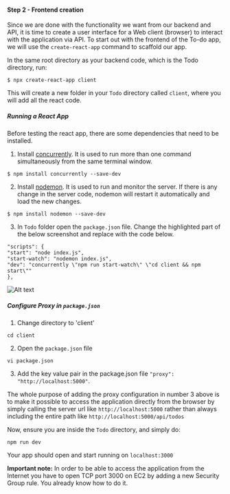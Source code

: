 #### Step 2 - Frontend creation

Since we are done with the functionality we want from our backend and API, it is time to create a user interface for a Web client (browser) to interact with the application via API. To start out with the frontend of the To-do app, we will use the `create-react-app` command to scaffold our app.

In the same root directory as your backend code, which is the Todo directory, run:

```
$ npx create-react-app client
```

This will create a new folder in your `Todo` directory called `client`, where you will add all the react code.

##### Running a React App

Before testing the react app, there are some dependencies that need to be installed.

  1. Install [concurrently](https://www.npmjs.com/package/concurrently). It is used to run more than one command simultaneously from the same terminal window.

```
$ npm install concurrently --save-dev
```

  2. Install [nodemon](https://www.npmjs.com/package/nodemon). It is used to run and monitor the server. If there is any change in the server code, nodemon will restart it automatically and load the new changes.

```
$ npm install nodemon --save-dev
```

  3. In `Todo` folder open the `package.json` file. Change the highlighted part of the below screenshot and replace with the code below.
   
```
"scripts": {
"start": "node index.js",
"start-watch": "nodemon index.js",
"dev": "concurrently \"npm run start-watch\" \"cd client && npm start\""
},
```

![Alt text](https://darey.io/wp-content/uploads/2021/02/script.jpg "Script")

##### Configure Proxy in `package.json`

1.  Change directory to 'client'

```
cd client
```

2.  Open the `package.json` file

```
vi package.json
```

3.  Add the key value pair in the package.json file `"proxy": "http://localhost:5000"`.
   
The whole purpose of adding the proxy configuration in number 3 above is to make it possible to access the application directly from the browser by simply calling the server url like `http://localhost:5000` rather than always including the entire path like `http://localhost:5000/api/todos` 

Now, ensure you are inside the `Todo` directory, and simply do:

```
npm run dev
```
 
Your app should open and start running on `localhost:3000`

**Important note:** In order to be able to access the application from the Internet you have to open TCP port 3000 on EC2 by adding a new Security Group rule. You already know how to do it.